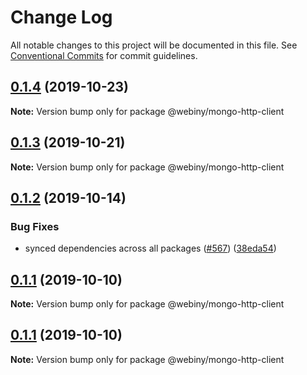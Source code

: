 # Change Log

All notable changes to this project will be documented in this file.
See [Conventional Commits](https://conventionalcommits.org) for commit guidelines.

## [0.1.4](https://github.com/Webiny/webiny-js/compare/@webiny/mongo-http-client@0.1.3...@webiny/mongo-http-client@0.1.4) (2019-10-23)

**Note:** Version bump only for package @webiny/mongo-http-client





## [0.1.3](https://github.com/Webiny/webiny-js/compare/@webiny/mongo-http-client@0.1.2...@webiny/mongo-http-client@0.1.3) (2019-10-21)

**Note:** Version bump only for package @webiny/mongo-http-client





## [0.1.2](https://github.com/Webiny/webiny-js/compare/@webiny/mongo-http-client@0.1.1...@webiny/mongo-http-client@0.1.2) (2019-10-14)


### Bug Fixes

* synced dependencies across all packages ([#567](https://github.com/Webiny/webiny-js/issues/567)) ([38eda54](https://github.com/Webiny/webiny-js/commit/38eda547bead6e8a2c46875730bbcd8f1227e475))





## [0.1.1](https://github.com/Webiny/webiny-js/compare/@webiny/mongo-http-client@0.1.0...@webiny/mongo-http-client@0.1.1) (2019-10-10)

**Note:** Version bump only for package @webiny/mongo-http-client





## [0.1.1](https://github.com/Webiny/webiny-js/compare/@webiny/mongo-http-client@0.1.0...@webiny/mongo-http-client@0.1.1) (2019-10-10)

**Note:** Version bump only for package @webiny/mongo-http-client
